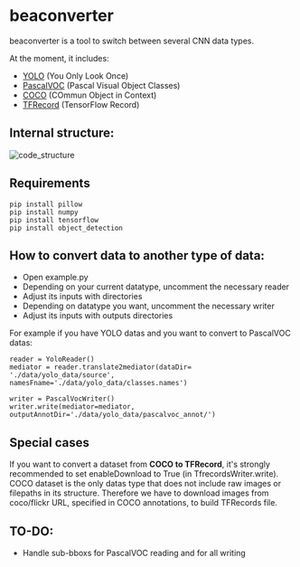 # beaconverter
beaconverter is a tool to switch between several CNN data types.

At the moment, it includes:
- [YOLO](https://github.com/AlexeyAB/Yolo_mark/issues/60) (You Only Look Once)
- [PascalVOC](https://towardsdatascience.com/coco-data-format-for-object-detection-a4c5eaf518c5) (Pascal Visual Object Classes)
- [COCO](https://towardsdatascience.com/coco-data-format-for-object-detection-a4c5eaf518c5) (COmmun Object in Context)
- [TFRecord](https://github.com/tensorflow/models/blob/master/research/object_detection/g3doc/using_your_own_dataset.md) (TensorFlow Record)

## Internal structure:
![code_structure](https://user-images.githubusercontent.com/72256967/124934307-e0be7000-e004-11eb-9273-1510730a176f.jpg)

## Requirements
```
pip install pillow
pip install numpy
pip install tensorflow
pip install object_detection
```

## How to convert data to another type of data:
- Open example.py
- Depending on your current datatype, uncomment the necessary reader
- Adjust its inputs with directories
- Depending on datatype you want, uncomment the necessary writer
- Adjust its inputs with outputs directories

For example if you have YOLO datas and you want to convert to PascalVOC datas:
```
reader = YoloReader()
mediator = reader.translate2mediator(dataDir= './data/yolo_data/source', namesFname='./data/yolo_data/classes.names')

writer = PascalVocWriter()
writer.write(mediator=mediator, outputAnnotDir='./data/yolo_data/pascalvoc_annot/')
```

## Special cases
If you want to convert a dataset from **COCO to TFRecord**, it's strongly recommended to set enableDownload to True (in TfrecordsWriter.write).
COCO dataset is the only datas type that does not include raw images or filepaths in its structure. Therefore we have to download images from coco/flickr URL, specified in COCO annotations, to build TFRecords file.

## TO-DO:
- Handle sub-bboxs for PascalVOC reading and for all writing
